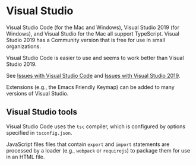 # Visual Studio

Visual Studio Code (for the Mac and Windows), Visual Studio 2019 (for Windows), and Visual Studio for the Mac all support TypeScript.  Visual Studio 2019 has a Community version that is free for use in small organizations.

Visual Studio Code is easier to use and seems to work better than Visual Studio 2019.  

See [Issues with Visual Studio Code](../Issues/Tools.md##Visual-Studio-Code) and [Issues with Visual Studio 2019](../Issues/Tools.md##Visual-Studio-2019).

Extensions (e.g., the Emacs Friendly Keymap) can be added to many versions of Visual Studio.  

## Visual Studio tools

Visual Studio Code uses the `tsc` compiler, which is configured by options specified in `tsconfig.json`.

JavaScript files files that contain `export` and `import` statements are processed by a loader (e.g., `webpack` or `requirejs`) to package them for use in an HTML file.
